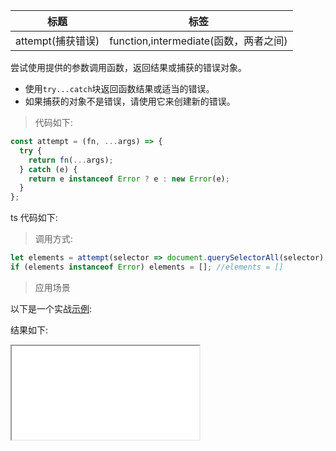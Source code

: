 | 标题              | 标签                                  |
| ----------------- | ------------------------------------- |
| attempt(捕获错误) | function,intermediate(函数，两者之间) |

尝试使用提供的参数调用函数，返回结果或捕获的错误对象。

- 使用`try...catch`块返回函数结果或适当的错误。
- 如果捕获的对象不是错误，请使用它来创建新的错误。

> 代码如下:

```js
const attempt = (fn, ...args) => {
  try {
    return fn(...args);
  } catch (e) {
    return e instanceof Error ? e : new Error(e);
  }
};
```

ts 代码如下:

<div class="code-editor" data-url="codes/javascript/ts/attempt.ts" data-language="typescript"></div>

> 调用方式:

```js
let elements = attempt(selector => document.querySelectorAll(selector), '>_>');
if (elements instanceof Error) elements = []; //elements = []
```

> 应用场景

以下是一个实战<a href="codes/javascript/html/attempt.html" target="_blank" rel="noopener noreferrer">示例</a>:

<div class="code-editor" data-url="codes/javascript/html/attempt.html" data-language="html"></div>

结果如下:

<iframe src="codes/javascript/html/attempt.html"></iframe>

